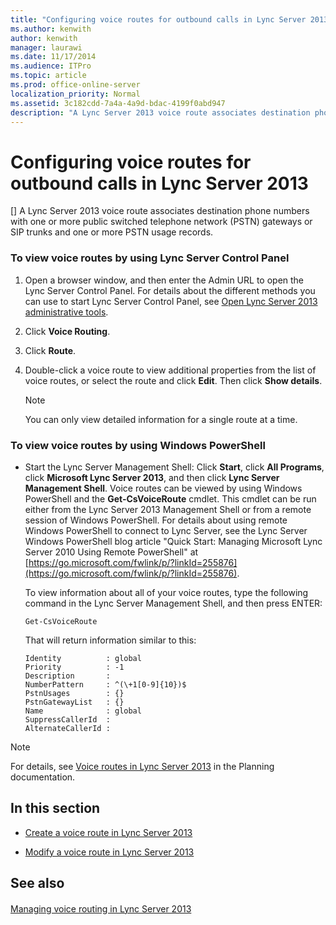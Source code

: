 ```yaml
---
title: "Configuring voice routes for outbound calls in Lync Server 2013"
ms.author: kenwith
author: kenwith
manager: laurawi
ms.date: 11/17/2014
ms.audience: ITPro
ms.topic: article
ms.prod: office-online-server
localization_priority: Normal
ms.assetid: 3c182cdd-7a4a-4a9d-bdac-4199f0abd947
description: "A Lync Server 2013 voice route associates destination phone numbers with one or more public switched telephone network (PSTN) gateways or SIP trunks and one or more PSTN usage records."
---
```


# Configuring voice routes for outbound calls in Lync Server 2013
[]
A Lync Server 2013 voice route associates destination phone numbers with one or more public switched telephone network (PSTN) gateways or SIP trunks and one or more PSTN usage records.
  
### To view voice routes by using Lync Server Control Panel

1. Open a browser window, and then enter the Admin URL to open the Lync Server Control Panel. For details about the different methods you can use to start Lync Server Control Panel, see [Open Lync Server 2013 administrative tools](open-lync-server-administrative-tools.md).
    
2. Click **Voice Routing**. 
    
3. Click **Route**.
    
4. Double-click a voice route to view additional properties from the list of voice routes, or select the route and click **Edit**. Then click **Show details**. 
    
    > [!NOTE]
    > You can only view detailed information for a single route at a time. 
  
### To view voice routes by using Windows PowerShell

- Start the Lync Server Management Shell: Click **Start**, click **All Programs**, click **Microsoft Lync Server 2013**, and then click **Lync Server Management Shell**. Voice routes can be viewed by using Windows PowerShell and the **Get-CsVoiceRoute** cmdlet. This cmdlet can be run either from the Lync Server 2013 Management Shell or from a remote session of Windows PowerShell. For details about using remote Windows PowerShell to connect to Lync Server, see the Lync Server Windows PowerShell blog article "Quick Start: Managing Microsoft Lync Server 2010 Using Remote PowerShell" at [https://go.microsoft.com/fwlink/p/?linkId=255876](https://go.microsoft.com/fwlink/p/?linkId=255876).
    
    To view information about all of your voice routes, type the following command in the Lync Server Management Shell, and then press ENTER:
    
  ```
  Get-CsVoiceRoute
  ```

    That will return information similar to this:
    
  ```
  Identity          : global
  Priority          : -1
  Description       :
  NumberPattern     : ^(\+1[0-9]{10})$
  PstnUsages        : {}
  PstnGatewayList   : {}
  Name              : global
  SuppressCallerId  :
  AlternateCallerId :
  
  ```

> [!NOTE]
> For details, see [Voice routes in Lync Server 2013](voice-routes.md) in the Planning documentation. 
  
## In this section

- [Create a voice route in Lync Server 2013](create-a-voice-route.md)
    
- [Modify a voice route in Lync Server 2013](modify-a-voice-route.md)
    
## See also

#### 

[Managing voice routing in Lync Server 2013](managing-voice-routing.md)

